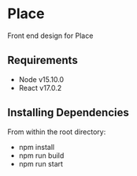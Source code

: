 # Place
Front end design for Place

## Requirements
- Node v15.10.0
- React v17.0.2

## Installing Dependencies
From within the root directory:
- npm install
- npm run build
- npm run start
